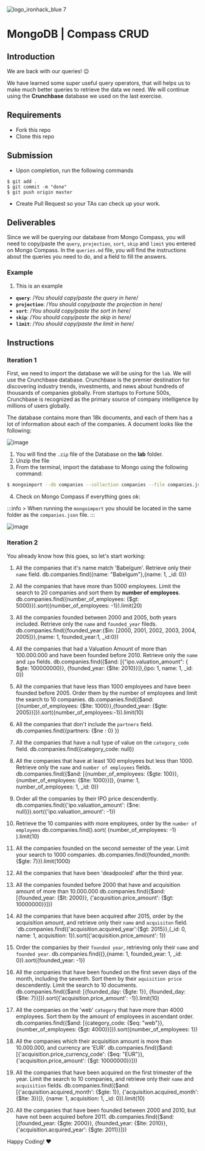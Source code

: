 ![logo_ironhack_blue 7](https://user-images.githubusercontent.com/23629340/40541063-a07a0a8a-601a-11e8-91b5-2f13e4e6b441.png)

# MongoDB | Compass CRUD

## Introduction

We are back with our queries! :wink:

We have learned some super useful query operators, that will helps us to make much better queries to retrieve the data we need. We will continue using the **Crunchbase** database we used on the last exercise.


## Requirements

- Fork this repo
- Clone this repo


## Submission

- Upon completion, run the following commands
```
$ git add .
$ git commit -m "done"
$ git push origin master
```
- Create Pull Request so your TAs can check up your work.


## Deliverables

Since we will be querying our database from Mongo Compass, you will need to copy/paste the `query`, `projection`, `sort`, `skip` and `limit` you entered on Mongo Compass. In the `queries.md` file, you will find the instructions about the queries you need to do, and a field to fill the answers.

### Example

1. This is an example
 - **`query`**: /*You should copy/paste the query in here*/
 - **`projection`**: /*You should copy/paste the projection in here*/
 - **`sort`**: /*You should copy/paste the sort in here*/
 - **`skip`**: /*You should copy/paste the skip in here*/
 - **`limit`**: /*You should copy/paste the limit in here*/

## Instructions

### Iteration 1

First, we need to import the database we will be using for the `lab`. We will use the Crunchbase database. Crunchbase is the premier destination for discovering industry trends, investments, and news about hundreds of thousands of companies globally. From startups to Fortune 500s, Crunchbase is recognized as the primary source of company intelligence by millions of users globally.

The database contains more than 18k documents, and each of them has a lot of information about each of the companies. A document looks like the following:

![image](https://user-images.githubusercontent.com/23629340/36494916-d6db1770-1733-11e8-903e-5119b3c1b688.png)

1. You will find the `.zip` file of the Database on the **lab** folder.
2. Unzip the file
3. From the terminal, import the database to Mongo using the following command:
```bash
$ mongoimport --db companies --collection companies --file companies.json
```
4. Check on Mongo Compass if everything goes ok:

:::info >
When running the `mongoimport` you should be located in the same folder as the `companies.json` file.
:::

![image](https://user-images.githubusercontent.com/23629340/36534191-1f1bc5ec-17c6-11e8-9463-4945679b98c0.png)


### Iteration 2

You already know how this goes, so let's start working:

1. All the companies that it's name match 'Babelgum'. Retrieve only their `name` field.
db.companies.find({name: "Babelgum"},{name: 1, _id: 0})

2. All the companies that have more than 5000 employees. Limit the search to 20 companies and sort them by **number of employees**.
db.companies.find({number_of_employees: {$gt: 5000}}).sort({number_of_employees: -1}).limit(20)

3. All the companies founded between 2000 and 2005, both years included. Retrieve only the `name` and `founded_year` fileds.
db.companies.find({founded_year:{$in: [2000, 2001, 2002, 2003, 2004, 2005]}},{name: 1, founded_year:1, _id:0})


4. All the companies that had a Valuation Amount of more than 100.000.000 and have been founded before 2010. Retrieve only the `name` and `ipo` fields.
db.companies.find({$and: [{"ipo.valuation_amount": { $gte: 100000000}}, {founded_year: {$lte: 2010}}]},{ipo: 1, name: 1, _id: 0})


5. All the companies that have less than 1000 employees and have been founded before 2005. Order them by the number of employees and limit the search to 10 companies.
db.companies.find({$and: [{number_of_employees: {$lte: 1000}},{founded_year: {$gte: 2005}}]}).sort({number_of_employees:-1}).limit(10)


6. All the companies that don't include the `partners` field.
db.companies.find({partners: {$ne : 0} })



7. All the companies that have a null type of value on the `category_code` field.
db.companies.find({category_code: null})


8. All the companies that have at least 100 employees but less than 1000. Retrieve only the `name` and `number of employees` fields.
db.companies.find({$and: [{number_of_employees: {$gte: 100}}, {number_of_employees: {$lte: 1000}}]}, {name: 1, number_of_employees: 1, _id: 0})


9. Order all the companies by their IPO price descendently.
db.companies.find({'ipo.valuation_amount': {$ne: null}}).sort({'ipo.valuation_amount': -1})


10. Retrieve the 10 companies with more employees, order by the `number of employees`
db.companies.find().sort( {number_of_employees: -1} ).limit(10)


11. All the companies founded on the second semester of the year. Limit your search to 1000 companies.
db.companies.find({founded_month: {$gte: 7}}).limit(1000)


12. All the companies that have been 'deadpooled' after the third year.



13. All the companies founded before 2000 that have and acquisition amount of more than 10.000.000
db.companies.find({$and: [{founded_year: {$lt: 2000}}, {'acquisition.price_amount': {$gt: 10000000}}]})


14. All the companies that have been acquired after 2015, order by the acquisition amount, and retrieve only their `name` and `acquisiton` field.
`db.companies.find({'acquisition.acquired_year':{$gt: 2015}},{_id: 0, name: 1, acquisition: 1}).sort({'acquisition.price_amount': 1})


15. Order the companies by their `founded year`, retrieving only their `name` and `founded year`.
db.companies.find({},{name: 1, founded_year: 1, _id: 0}).sort({founded_year: -1})


16. All the companies that have been founded on the first seven days of the month, including the seventh. Sort them by their `aquisition price` descendently. Limit the search to 10 documents.
db.companies.find({$and: [{founded_day: {$gte: 1}}, {founded_day: {$lte: 7}}]}).sort({'acquisition.price_amount': -1}).limit(10)


17. All the companies on the 'web' `category` that have more than 4000 employees. Sort them by the amount of employees in ascendant order.
db.companies.find({$and: [{category_code: {$eq: "web"}}, {number_of_employees: {$gt: 4000}}]}).sort({number_of_employees: 1})


18. All the companies which their acquisition amount is more than 10.000.000, and currency are 'EUR'.
db.companies.find({$and: [{'acquisition.price_currency_code': {$eq: "EUR"}}, {'acquisition.price_amount': {$gt: 10000000}}]})


19. All the companies that have been acquired on the first trimester of the year. Limit the search to 10 companies, and retrieve only their `name` and `acquisition` fields.
db.companies.find({$and: [{'acquisition.acquired_month': {$gte: 1}}, {'acquisition.acquired_month': {$lte: 3}}]}, {name: 1, acquisition: 1, _id: 0}).limit(10)



20. All the companies that have been founded between 2000 and 2010, but have not been acquired before 2011.
db.companies.find({$and: [{founded_year: {$gte: 2000}}, {founded_year: {$lte: 2010}}, {'acquisition.acquired_year': {$gte: 2011}}]})

Happy Coding! :heart:
